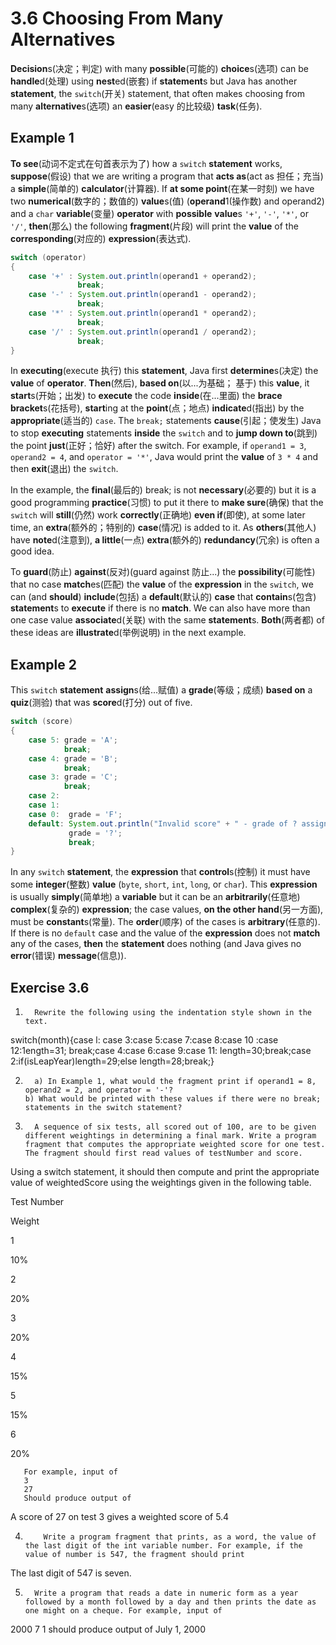 # 3.6 Choosing From Many Alternatives

**Decision**s(决定；判定) with many **possible**(可能的) **choice**s(选项) can be **handle**d(处理) using **nest**ed(嵌套) if **statement**s but Java has another **statement**, the `switch`(开关) statement, that often makes choosing from many **alternative**s(选项) an **easier**(easy 的比较级) **task**(任务).

## Example 1

**To see**(动词不定式在句首表示为了) how a `switch` **statement** works, **suppose**(假设) that we are writing a program that **acts as**(act as 担任；充当) a **simple**(简单的) **calculator**(计算器). If **at some point**(在某一时刻) we have two **numerical**(数字的；数值的) **value**s(值) (**operand**1(操作数) and operand2) and a `char` **variable**(变量) **operator** with **possible** **value**s `'+'`, `'-'`, `'*'`, or `'/'`, **then**(那么) the following **fragment**(片段) will print the **value** of the **corresponding**(对应的) **expression**(表达式).

```java
switch (operator)
{
    case '+' : System.out.println(operand1 + operand2);
               break;
    case '-' : System.out.println(operand1 - operand2);
               break;
    case '*' : System.out.println(operand1 * operand2);
               break;
    case '/' : System.out.println(operand1 / operand2);
               break;
}
```

In **executing**(execute 执行) this **statement**, Java first **determine**s(决定) the **value** of **operator**. **Then**(然后), **based on**(以...为基础； 基于) this **value**, it **start**s(开始；出发) to **execute** the code **inside**(在...里面) the **brace bracket**s(花括号), **start**ing at the **point**(点；地点) **indicate**d(指出) by the **appropriate**(适当的) `case`. The `break;` statements **cause**(引起；使发生) Java to stop **executing** statements **inside** the `switch` and to **jump down to**(跳到) the point **just**(正好；恰好) after the switch. For example, if `operand1 = 3`, `operand2 = 4`, and `operator = '*'`, Java would print the **value** of `3 * 4` and then **exit**(退出) the `switch`.

In the example, the **final**(最后的) break; is not **necessary**(必要的) but it is a good programming **practice**(习惯) to put it there to **make sure**(确保) that the `switch` will **still**(仍然) work **correctly**(正确地) **even if**(即使), at some later time, an **extra**(额外的；特别的) **case**(情况) is added to it. As **others**(其他人) have **note**d(注意到), **a little**(一点) **extra**(额外的) **redundancy**(冗余) is often a good idea.

To **guard**(防止) **against**(反对)(guard against 防止...) the **possibility**(可能性) that no case **match**es(匹配) the **value** of the **expression** in the `switch`, we can (and **should**) **include**(包括) a **default**(默认的) **case** that **contain**s(包含) **statement**s to **execute** if there is no **match**. We can also have more than one case value **associate**d(关联) with the same **statement**s. **Both**(两者都) of these ideas are **illustrate**d(举例说明) in the next example.

## Example 2

This `switch` **statement** **assign**s(给...赋值) a **grade**(等级；成绩) **based on** a **quiz**(测验) that was **score**d(打分) out of five.

```java
switch (score)
{
    case 5: grade = 'A';
            break;
    case 4: grade = 'B';
            break;
    case 3: grade = 'C';
            break;
    case 2:
    case 1:
    case 0:  grade = 'F';
    default: System.out.println("Invalid score" + " - grade of ? assigned");
             grade = '?';
             break;
}
``` 

In any `switch` **statement**, the **expression** that **control**s(控制) it must have some **integer**(整数) **value** (`byte`, `short`, `int`, `long`, or `char`). This **expression** is usually **simply**(简单地) a **variable** but it can be an **arbitrarily**(任意地) **complex**(复杂的) **expression**; the case values, **on the other hand**(另一方面), must be **constant**s(常量). The **order**(顺序) of the cases is **arbitrary**(任意的). If there is no `default` case and the value of the **expression** does not **match** any of the cases, **then** the **statement** does nothing (and Java gives no **error**(错误) **message**(信息)).

## Exercise 3.6

1.       Rewrite the following using the indentation style shown in the text. 
 
switch(month){case l: case 3:case 5:case 7:case 8:case 10 :case 12:1ength=31;
break;case 4:case 6:case 9:case 11: length=30;break;case 2:if(isLeapYear)length=29;else length=28;break;}
 
2.       a) In Example 1, what would the fragment print if operand1 = 8,    operand2 = 2, and operator = '-'?
       b) What would be printed with these values if there were no break; statements in the switch statement? 
 
 
3.       A sequence of six tests, all scored out of 100, are to be given different weightings in determining a final mark. Write a program fragment that computes the appropriate weighted score for one test. The fragment should first read values of testNumber and score. 
Using a switch statement, it should then compute and print the appropriate value of weightedScore using the weightings given in the following table.
 
Test Number

Weight

1

10%

2

20%

3

20%

4

15%

5

15%

6

20%

 
 
       For example, input of 
       3
       27
       Should produce output of
       
A score of 27 on test 3 gives a weighted score of 5.4
 
 
4.         Write a program fragment that prints, as a word, the value of the last digit of the int variable number. For example, if the value of number is 547, the fragment should print 
    
The last digit of 547 is seven.

 

    
   
5.       Write a program that reads a date in numeric form as a year followed by a month followed by a day and then prints the date as one might on a cheque. For example, input of 
 

2000 
7
 1 
should produce output of 
July 1, 2000       
